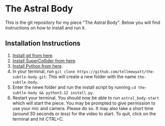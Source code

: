 # The Astral Body
This is the git repository for my piece "The Astral Body". Below you will find instructions on how to install and run it.
## Installation Instructions
1. [Install git from here](https://git-scm.com/downloads).
2. [Install SuperCollider from here](https://supercollider.github.io/).
3. [Install Python from here](https://www.python.org/downloads/). 
4. In your terminal, run `git clone https://github.com/tellmewyatt/the-subtle-body.git`. This will create a new folder with the name `the-subtle-body`. 
5. Enter the newe folder and run the install script by running `cd the-subtle-body && python3.12 install.py`.
6. Restart your terminal. You should now be able to run `astral_body-start` which will start the piece. You may be prompted to give permission to use your mic and camera. Please do so. It may also take a short time (around 30 seconds or less) for the video to start. To quit, click on the terminal and hit CTRL+C.
